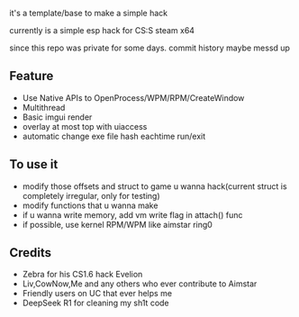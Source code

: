 it's a template/base to make a simple hack

currently is a simple esp hack for CS:S steam x64

since this repo was private for some days. commit history maybe messd up
## Feature 
- Use Native APIs to OpenProcess/WPM/RPM/CreateWindow
- Multithread
- Basic imgui render
- overlay at most top with uiaccess
- automatic change exe file hash eachtime run/exit
## To use it
- modify those offsets and struct to game u wanna hack(current struct is completely irregular, only for testing)
- modify functions that u wanna make
- if u wanna write memory, add vm write flag in attach() func
- if possible, use kernel RPM/WPM like aimstar ring0
## Credits
- Zebra for his CS1.6 hack Evelion
- Liv,CowNow,Me and any others who ever contribute to Aimstar
- Friendly users on UC that ever helps me
- DeepSeek R1 for cleaning my sh1t code